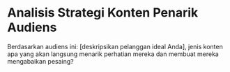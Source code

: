 # Analisis Strategi Konten Penarik Audiens
Berdasarkan audiens ini: [deskripsikan pelanggan ideal Anda], jenis konten apa yang akan langsung menarik perhatian mereka dan membuat mereka mengabaikan pesaing?

